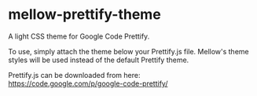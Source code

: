 mellow-prettify-theme
=====================

A light CSS theme for Google Code Prettify.

To use, simply attach the theme below your Prettify.js file. 
Mellow's theme styles will be used instead of the default Prettify theme.

Prettify.js can be downloaded from here:
https://code.google.com/p/google-code-prettify/
